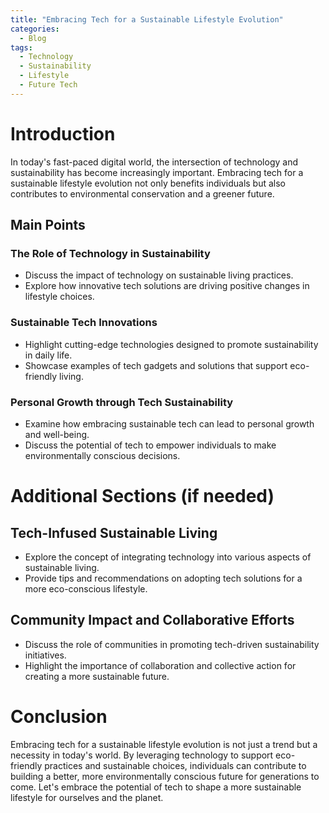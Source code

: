 ```yaml
---
title: "Embracing Tech for a Sustainable Lifestyle Evolution"
categories:
  - Blog
tags:
  - Technology
  - Sustainability
  - Lifestyle
  - Future Tech
---
```


# Introduction
In today's fast-paced digital world, the intersection of technology and sustainability has become increasingly important. Embracing tech for a sustainable lifestyle evolution not only benefits individuals but also contributes to environmental conservation and a greener future.

## Main Points
### The Role of Technology in Sustainability
- Discuss the impact of technology on sustainable living practices.
- Explore how innovative tech solutions are driving positive changes in lifestyle choices.

### Sustainable Tech Innovations
- Highlight cutting-edge technologies designed to promote sustainability in daily life.
- Showcase examples of tech gadgets and solutions that support eco-friendly living.

### Personal Growth through Tech Sustainability
- Examine how embracing sustainable tech can lead to personal growth and well-being.
- Discuss the potential of tech to empower individuals to make environmentally conscious decisions.

# Additional Sections (if needed)
## Tech-Infused Sustainable Living
- Explore the concept of integrating technology into various aspects of sustainable living.
- Provide tips and recommendations on adopting tech solutions for a more eco-conscious lifestyle.

## Community Impact and Collaborative Efforts
- Discuss the role of communities in promoting tech-driven sustainability initiatives.
- Highlight the importance of collaboration and collective action for creating a more sustainable future.

# Conclusion
Embracing tech for a sustainable lifestyle evolution is not just a trend but a necessity in today's world. By leveraging technology to support eco-friendly practices and sustainable choices, individuals can contribute to building a better, more environmentally conscious future for generations to come. Let's embrace the potential of tech to shape a more sustainable lifestyle for ourselves and the planet.